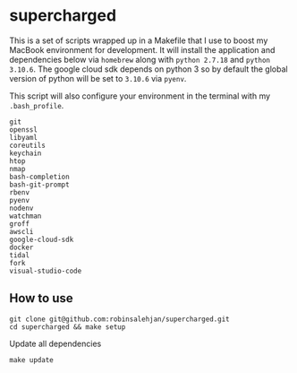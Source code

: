 # supercharged
This is a set of scripts wrapped up in a Makefile that I use to boost my MacBook environment for development. It will install the application and dependencies below via `homebrew` along with `python 2.7.18` and `python 3.10.6`. The google cloud sdk depends on python 3 so by default the global version of python will be set to `3.10.6` via `pyenv`.

This script will also configure your environment in the terminal with my `.bash_profile`.

```
git
openssl
libyaml
coreutils
keychain
htop
nmap
bash-completion
bash-git-prompt
rbenv
pyenv
nodenv
watchman
groff
awscli
google-cloud-sdk
docker
tidal
fork
visual-studio-code
```

How to use
-------

```
git clone git@github.com:robinsalehjan/supercharged.git
cd supercharged && make setup
```

Update all dependencies
```
make update
```
